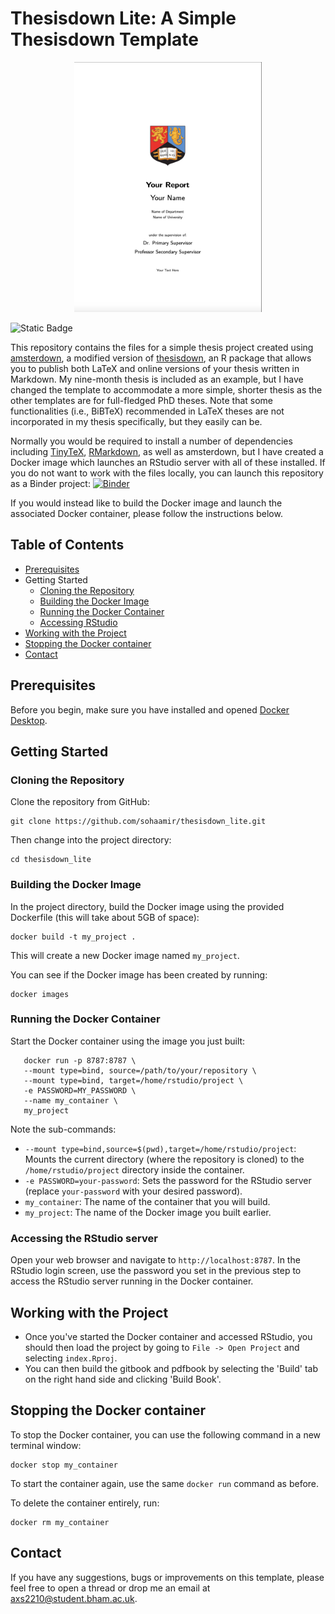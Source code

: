 # Thesisdown Lite: A Simple Thesisdown Template

<p align="center">
  <img src="https://github.com/sohaamir/thesisdown_lite/blob/main/img/thesis_cover.png" alt="Thesis Cover" width="300" height="400">
</p>

![Static Badge](https://img.shields.io/badge/my-thesis-blue?logo=github)

This repository contains the files for a simple thesis project created using [amsterdown](https://lcreteig.github.io/amsterdown/), a modified version of [thesisdown](https://github.com/ismayc/thesisdown), an R package that allows you to publish both LaTeX and online versions of your thesis written in Markdown. My nine-month thesis is included as an example, but I have changed the template to accommodate a more simple, shorter thesis as the other templates are for full-fledged PhD theses. Note that some functionalities (i.e., BiBTeX) recommended in LaTeX theses are not incorporated in my thesis specifically, but they easily can be.

Normally you would be required to install a number of dependencies including [TinyTeX](https://yihui.org/tinytex/), [RMarkdown](https://rmarkdown.rstudio.com/), as well as amsterdown, but I have created a Docker image which launches an RStudio server with all of these installed. If you do not want to work with the files locally, you can launch this repository as a Binder project: [![Binder](https://mybinder.org/badge_logo.svg)](https://mybinder.org/v2/gh/sohaamir/thesisdown_lite/main?urlpath=rstudio)

If you would instead like to build the Docker image and launch the associated Docker container, please follow the instructions below.

## Table of Contents

- [Prerequisites](#prerequisites)
- Getting Started
  - [Cloning the Repository](#cloning-the-repository)
  - [Building the Docker Image](#building-the-docker-image)
  - [Running the Docker Container](#running-the-docker-container)
  - [Accessing RStudio](#accessing-rstudio)
- [Working with the Project](#working-with-the-project)
- [Stopping the Docker container](#stopping-the-docker-container)
- [Contact](#contact)

## Prerequisites

Before you begin, make sure you have installed and opened [Docker Desktop](https://www.docker.com/).

## Getting Started

### Cloning the Repository

Clone the repository from GitHub:

 ```
 git clone https://github.com/sohaamir/thesisdown_lite.git
 ```

Then change into the project directory:

```
cd thesisdown_lite
```

### Building the Docker Image

In the project directory, build the Docker image using the provided Dockerfile (this will take about 5GB of space):

```
docker build -t my_project .
```

This will create a new Docker image named `my_project`.

You can see if the Docker image has been created by running:

```
docker images
```

### Running the Docker Container

Start the Docker container using the image you just built:

```
   docker run -p 8787:8787 \
   --mount type=bind, source=/path/to/your/repository \
   --mount type=bind, target=/home/rstudio/project \
   -e PASSWORD=MY_PASSWORD \
   --name my_container \
   my_project   
```

Note the sub-commands:

   - `--mount type=bind,source=$(pwd),target=/home/rstudio/project`: Mounts the current directory (where the repository is cloned) to the `/home/rstudio/project` directory inside the container.
   - `-e PASSWORD=your-password`: Sets the password for the RStudio server (replace `your-password` with your desired password).
   - `my_container`: The name of the container that you will build.
   - `my_project`: The name of the Docker image you built earlier.

### Accessing the RStudio server

Open your web browser and navigate to `http://localhost:8787`. In the RStudio login screen, use the password you set in the previous step to access the RStudio server running in the Docker container.

## Working with the Project

- Once you've started the Docker container and accessed RStudio, you should then load the project by going to `File -> Open Project` and selecting `index.Rproj`. 
- You can then build the gitbook and pdfbook by selecting the 'Build' tab on the right hand side and clicking 'Build Book'.

## Stopping the Docker container

To stop the Docker container, you can use the following command in a new terminal window:

```
docker stop my_container
```

To start the container again, use the same `docker run` command as before.

To delete the container entirely, run:

```
docker rm my_container
```

## Contact 

If you have any suggestions, bugs or improvements on this template, please feel free to open a thread or drop me an email at [axs2210@student.bham.ac.uk](mailto:axs2210@student.bham.ac.uk).
